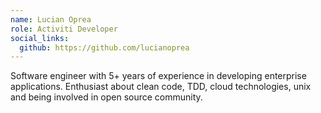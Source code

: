 ```yaml
--- 
name: Lucian Oprea
role: Activiti Developer
social_links:
  github: https://github.com/lucianoprea
---
```

Software engineer with 5+ years of experience in developing enterprise applications. Enthusiast about clean code, TDD, cloud technologies, unix and being involved in open source community.
